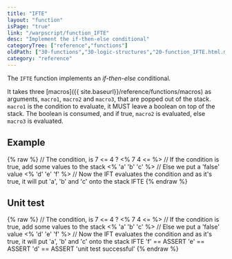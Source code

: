 ```yaml
---
title: "IFTE"
layout: "function"
isPage: "true"
link: "/warpscript/function_IFTE"
desc: "Implement the if-then-else conditional"
categoryTree: ["reference","functions"]
oldPath: ["30-functions","30-logic-structures","20-function_IFTE.html.md"]
category: "reference"
---
```

 

The `IFTE` function implements an *if-then-else* conditional. 

It takes three [macros]({{ site.baseurl}}/reference/functions/macros) as arguments, `macro1`, `macro2` and `macro3`, that are popped out of the stack.
`macro1` is the condition to evaluate, it MUST leave a boolean on top of the stack. 
The boolean is consumed, and if true, `macro2` is evaluated, else `macro3` is evaluated.


## Example ##


{% raw %}
<warp10-warpscript-widget backend="{{backend}}"  exec-endpoint="{{execEndpoint}}">// The condition, is 7 <= 4 ?
<% 7 4 <= %>
// If the condition is true, add some values to the stack
<% 'a' 'b' 'c' %>
// Else we put a 'false' value
<% 'd' 'e' 'f' %>
// Now the IFT evaluates the condition and as it's true, it will put 'a', 'b' and 'c' onto the stack
IFTE</warp10-warpscript-widget>
{% endraw %}

## Unit test ##

{% raw %}
<warp10-warpscript-widget backend="{{backend}}"  exec-endpoint="{{execEndpoint}}">// The condition, is 7 <= 4 ?
<% 7 4 <= %>
// If the condition is true, add some values to the stack
<% 'a' 'b' 'c' %>
// Else we put a 'false' value
<% 'd' 'e' 'f' %>
// Now the IFT evaluates the condition and as it's true, it will put 'a', 'b' and 'c' onto the stack
IFTE
'f' == ASSERT   'e' == ASSERT   'd' == ASSERT
'unit test successful'
</warp10-warpscript-widget>
{% endraw %}      
